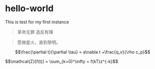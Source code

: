 # hello-world
This is test for my first instance
> 革命无罪
> 造反有理


> 愿做星火，直到黎明。

$$\frac{\partial t}{\partial \tau} = a\nabla t +\frac{q_v}{\rho c_p}$$

$$\mathcal{Z}[f(t)] = \sum_{k=0)^\infty = f(kT)z^{-k}$$
